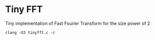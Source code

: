 # Tiny FFT
Tiny implementation of Fast Fourier Transform for the size power of 2

    clang -O3 tinyfft.c -c
